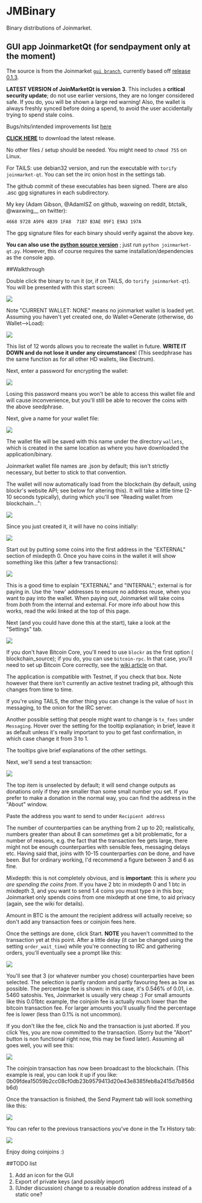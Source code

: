 # JMBinary

Binary distributions of Joinmarket.

## GUI app JoinmarketQt (for sendpayment only at the moment)

The source is from the Joinmarket [`gui branch`](https://github.com/Joinmarket-Org/joinmarket/tree/gui), 
currently based off [release 0.1.3](https://github.com/joinmarket-org/joinmarket/releases).

**LATEST VERSION of JoinMarketQt is version 3**. This includes a **critical security update**; do not use earlier versions, they are no longer considered safe. If you do, you will be shown a large red warning! Also, the wallet is always freshly synced before doing a spend, to avoid the user accidentally trying to spend stale coins.

Bugs/nits/intended improvements list [here](#todo-list)

**[CLICK HERE](https://github.com/JoinMarket-Org/JMBinary/releases/tag/v3-0.1.3)** to download the latest release.

No other files / setup should be needed. You might need to `chmod 755` on Linux.

For TAILS: use debian32 version, and run the executable with `torify joinmarket-qt`. You can set the irc onion host in the settings tab.

The github commit of these executables has been signed. There are also .asc gpg signatures in each subdirectory.

My key (Adam Gibson, @AdamISZ on github, waxwing on reddit, btctalk, @waxwing__ on twitter): 

    4668 9728 A9F6 4B39 1FA8  71B7 B3AE 09F1 E9A3 197A

The gpg signature files for each binary should verify against the above key.

**You can also use the [python source version](https://github.com/Joinmarket-Org/joinmarket/tree/gui)** ; just run `python joinmarket-qt.py`. However, this of course requires the same installation/dependencies as the console app.

##Walkthrough

Double click the binary to run it (or, if on TAILS, do `torify joinmarket-qt`).
You will be presented with this start screen:

![](/images/jm_start.png)

Note "CURRENT WALLET: NONE" means no joinmarket wallet is loaded yet. Assuming you haven't
yet created one, do Wallet->Generate (otherwise, do Wallet-->Load):

![](/images/jm_seedphrase.png)

This list of 12 words allows you to recreate the wallet in future. **WRITE IT DOWN and do not 
lose it under any circumstances**! (This seedphrase has the same function as for all other
HD wallets, like Electrum).

Next, enter a password for encrypting the wallet:

![](/images/jm_newpassword.png)

Losing this password means you won't be able to access this wallet file and will cause
inconvenience, but you'll still be able to recover the coins with the above seedphrase.

Next, give a name for your wallet file:

![](/images/jm_newwalletfile.png)

The wallet file will be saved with this name under the directory `wallets`, which is 
created in the same location as where you have downloaded the application/binary.

Joinmarket wallet file names are .json by default; this isn't strictly necessary, but better to 
stick to that convention.

The wallet will now automatically load from the blockchain (by default, using blockr's
website API; see below for altering this). It will take a little time (2-10 seconds typically), during which you'll
see "Reading wallet from blockchain...":

![](/images/jm_loadingwallet.png)

Since you just created it, it will have no coins initially:

![](/images/jm_newwalletsynced.png)

Start out by putting some coins into the first address in the "EXTERNAL" section 
of mixdepth 0. Once you have coins in the wallet it will show something like this 
(after a few transactions):

![](/images/jm_walletloadedcoins.png)

This is a good time to explain "EXTERNAL" and "INTERNAL"; external is for paying in. 
Use the 'new' addresses to ensure no address reuse, when you want to pay into the wallet.
When paying out, Joinmarket will take coins from *both* from the internal and external. 
For more info about how this works, read the wiki linked at the top of this page.

Next (and you could have done this at the start), take a look at the "Settings" tab.

![](/images/jm_settings.png)

If you don't have Bitcoin Core, you'll need to use `blockr` as the first option (
blockchain_source); if you do, you can use `bitcoin-rpc`. In that case, you'll need 
to set up Bitcoin Core correctly, see the 
[wiki article](https://github.com/JoinMarket-Org/joinmarket/wiki/Running-JoinMarket-with-Bitcoin-Core-full-node) on that.

The application is compatible with Testnet, if you check that box. Note however that 
there isn't currently an active testnet trading pit, although this changes from time 
to time.

If you're using TAILS, the other thing you can change is the value of `host` in messaging,
to the onion for the IRC server.

Another possible setting that people might want to change is `tx_fees` under `Messaging`. 
Hover over the setting for the tooltip explanation; in brief, leave it as default unless 
it's really important to you to get fast confirmation, in which case change it from 3 to 1.

The tooltips give brief explanations of the other settings.

Next, we'll send a test transaction:

![](/images/jm_sendStart.png)

The top item is unselected by default; it will send change outputs as donations only 
if they are smaller than some small number you set. If you prefer to make a donation 
in the normal way, you can find the address in the "About" window.

Paste the address you want to send to under `Recipient address`

The number of counterparties can be anything from 2 up to 20; realistically, numbers 
greater than about 8 can *sometimes* get a bit problematic, for a number of reasons, e.g. 
the fact that the transaction fee gets large, there might not be enough counterparties 
with sensible fees, messaging delays etc. Having said that, joins with 10-15 counterparties 
*can* be done, and have been. But for ordinary working, I'd recommend a figure between 
3 and 6 as fine.

Mixdepth: this is not completely obvious, and is **important**: this is *where you are 
spending the coins from*. If you have 2 btc in mixdepth 0 and 1 btc in mixdepth 3, and 
you want to send 1.4 coins you must type `0` in this box; Joinmarket only spends coins 
from one mixdepth at one time, to aid privacy (again, see the wiki for details).

Amount in BTC is the amount the recipient address will actually receive; so don't add 
any transaction fees or coinjoin fees here.

Once the settings are done, click Start. **NOTE** you haven't committed to the transaction 
yet at this point. After a little delay (it can be changed using the setting `order_wait_time`) 
while you're connecting to IRC and gathering orders, you'll eventually see a prompt like this:

![](/images/jm_checktransaction.png)

You'll see that 3 (or whatever number you chose) counterparties have been selected. The 
selection is partly random and partly favouring fees as low as possible. The percentage 
fee is shown: in this case, it's 0.546% of 0.01, i.e. 5460 satoshis. Yes, Joinmarket is 
usually very cheap :) For small amounts like this 0.01btc example, the coinjoin fee is 
actually much lower than the bitcoin transaction fee. For larger amounts you'll usually 
find the percentage fee is lower (less than 0.1% is not uncommon).

If you don't like the fee, click No and the transaction is just aborted. If you click Yes, 
you are now committed to the transaction. (Sorry but the "Abort" button is non functional 
right now, this may be fixed later). Assuming all goes well, you will see this:

![](/images/jm_transactionsuccess.png)

The coinjoin transaction has now been broadcast to the blockchain. (This example is real, 
you can look it up if you like: 0b09fdea15059b2cc08cf0db23b9579413d20e43e8385feb8a2415d7b856db6d)

Once the transaction is finished, the Send Payment tab will look something like this:

![](/images/tx_completedsend.png)

You can refer to the previous transactions you've done in the Tx History tab:

![](/images/jm_txhist.png)

Enjoy doing coinjoins :)

##TODO list

1. Add an icon for the GUI
2. Export of private keys (and *possibly* import)
3. (Under discussion) change to a reusable donation address instead of a static one? 







